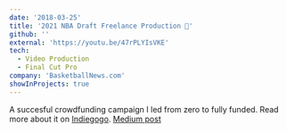 ```yaml
---
date: '2018-03-25'
title: '2021 NBA Draft Freelance Production 🏀'
github: ''
external: 'https://youtu.be/47rPLYIsVKE'
tech:
  - Video Production
  - Final Cut Pro
company: 'BasketballNews.com'
showInProjects: true
---
```


A succesful crowdfunding campaign I led from zero to fully funded. Read more about it on [Indiegogo](https://www.indiegogo.com/projects/edge-swim-tracker-made-by-swimmers-for-swimmers#/). [Medium post](https://ryanrosenbaum.dev/crowdfunding-phlex)
